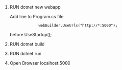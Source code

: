 1. RUN dotnet new webapp

	Add line to Program.cs file

                    webBuilder.UseUrls("http://*:5000");
					
	before UseStartup<Startup>();

2. RUN dotnet build

3. RUN dotnet run

4. Open Browser localhost:5000
